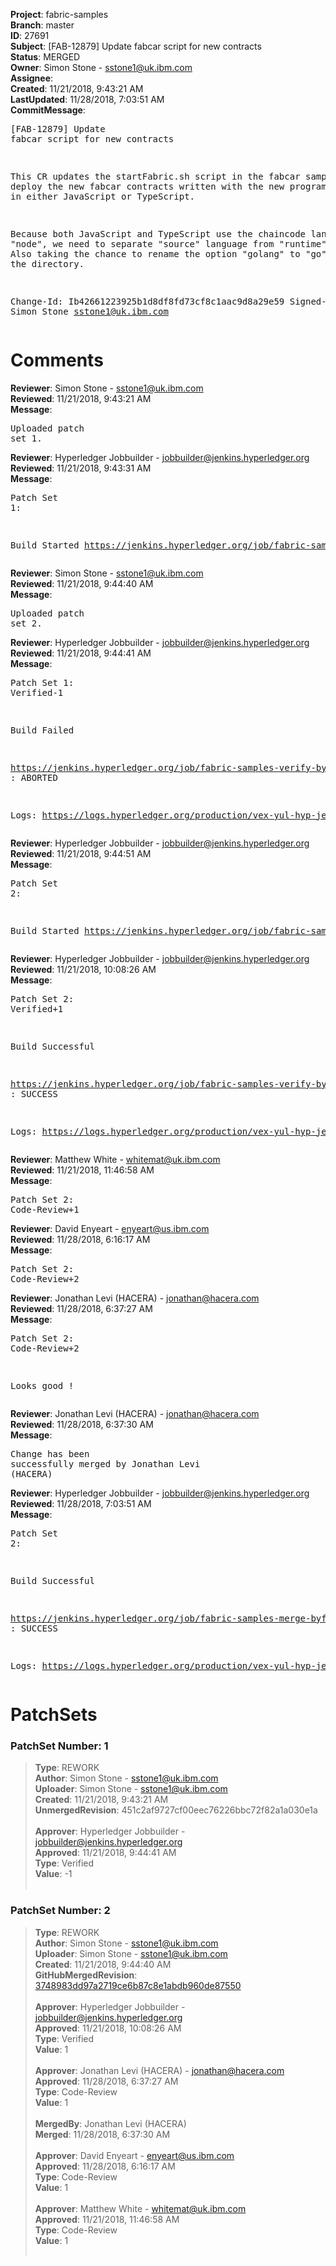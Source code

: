 <strong>Project</strong>: fabric-samples<br><strong>Branch</strong>: master<br><strong>ID</strong>: 27691<br><strong>Subject</strong>: [FAB-12879] Update fabcar script for new contracts<br><strong>Status</strong>: MERGED<br><strong>Owner</strong>: Simon Stone - sstone1@uk.ibm.com<br><strong>Assignee</strong>:<br><strong>Created</strong>: 11/21/2018, 9:43:21 AM<br><strong>LastUpdated</strong>: 11/28/2018, 7:03:51 AM<br><strong>CommitMessage</strong>:<br><pre>[FAB-12879] Update fabcar script for new contracts

This CR updates the startFabric.sh script in the fabcar
sample to deploy the new fabcar contracts written with
the new programming model, in either JavaScript or
TypeScript.

Because both JavaScript and TypeScript use the chaincode
language of "node", we need to separate "source" language
from "runtime" language. Also taking the chance to rename
the option "golang" to "go" to match the directory.

Change-Id: Ib42661223925b1d8df8fd73cf8c1aac9d8a29e59
Signed-off-by: Simon Stone <sstone1@uk.ibm.com>
</pre><h1>Comments</h1><strong>Reviewer</strong>: Simon Stone - sstone1@uk.ibm.com<br><strong>Reviewed</strong>: 11/21/2018, 9:43:21 AM<br><strong>Message</strong>: <pre>Uploaded patch set 1.</pre><strong>Reviewer</strong>: Hyperledger Jobbuilder - jobbuilder@jenkins.hyperledger.org<br><strong>Reviewed</strong>: 11/21/2018, 9:43:31 AM<br><strong>Message</strong>: <pre>Patch Set 1:

Build Started https://jenkins.hyperledger.org/job/fabric-samples-verify-byfn/57/</pre><strong>Reviewer</strong>: Simon Stone - sstone1@uk.ibm.com<br><strong>Reviewed</strong>: 11/21/2018, 9:44:40 AM<br><strong>Message</strong>: <pre>Uploaded patch set 2.</pre><strong>Reviewer</strong>: Hyperledger Jobbuilder - jobbuilder@jenkins.hyperledger.org<br><strong>Reviewed</strong>: 11/21/2018, 9:44:41 AM<br><strong>Message</strong>: <pre>Patch Set 1: Verified-1

Build Failed 

https://jenkins.hyperledger.org/job/fabric-samples-verify-byfn/57/ : ABORTED

Logs: https://logs.hyperledger.org/production/vex-yul-hyp-jenkins-3/fabric-samples-verify-byfn/57</pre><strong>Reviewer</strong>: Hyperledger Jobbuilder - jobbuilder@jenkins.hyperledger.org<br><strong>Reviewed</strong>: 11/21/2018, 9:44:51 AM<br><strong>Message</strong>: <pre>Patch Set 2:

Build Started https://jenkins.hyperledger.org/job/fabric-samples-verify-byfn/58/</pre><strong>Reviewer</strong>: Hyperledger Jobbuilder - jobbuilder@jenkins.hyperledger.org<br><strong>Reviewed</strong>: 11/21/2018, 10:08:26 AM<br><strong>Message</strong>: <pre>Patch Set 2: Verified+1

Build Successful 

https://jenkins.hyperledger.org/job/fabric-samples-verify-byfn/58/ : SUCCESS

Logs: https://logs.hyperledger.org/production/vex-yul-hyp-jenkins-3/fabric-samples-verify-byfn/58</pre><strong>Reviewer</strong>: Matthew White - whitemat@uk.ibm.com<br><strong>Reviewed</strong>: 11/21/2018, 11:46:58 AM<br><strong>Message</strong>: <pre>Patch Set 2: Code-Review+1</pre><strong>Reviewer</strong>: David Enyeart - enyeart@us.ibm.com<br><strong>Reviewed</strong>: 11/28/2018, 6:16:17 AM<br><strong>Message</strong>: <pre>Patch Set 2: Code-Review+2</pre><strong>Reviewer</strong>: Jonathan Levi (HACERA) - jonathan@hacera.com<br><strong>Reviewed</strong>: 11/28/2018, 6:37:27 AM<br><strong>Message</strong>: <pre>Patch Set 2: Code-Review+2

Looks good !</pre><strong>Reviewer</strong>: Jonathan Levi (HACERA) - jonathan@hacera.com<br><strong>Reviewed</strong>: 11/28/2018, 6:37:30 AM<br><strong>Message</strong>: <pre>Change has been successfully merged by Jonathan Levi (HACERA)</pre><strong>Reviewer</strong>: Hyperledger Jobbuilder - jobbuilder@jenkins.hyperledger.org<br><strong>Reviewed</strong>: 11/28/2018, 7:03:51 AM<br><strong>Message</strong>: <pre>Patch Set 2:

Build Successful 

https://jenkins.hyperledger.org/job/fabric-samples-merge-byfn/6/ : SUCCESS

Logs: https://logs.hyperledger.org/production/vex-yul-hyp-jenkins-3/fabric-samples-merge-byfn/6</pre><h1>PatchSets</h1><h3>PatchSet Number: 1</h3><blockquote><strong>Type</strong>: REWORK<br><strong>Author</strong>: Simon Stone - sstone1@uk.ibm.com<br><strong>Uploader</strong>: Simon Stone - sstone1@uk.ibm.com<br><strong>Created</strong>: 11/21/2018, 9:43:21 AM<br><strong>UnmergedRevision</strong>: 451c2af9727cf00eec76226bbc72f82a1a030e1a<br><br><strong>Approver</strong>: Hyperledger Jobbuilder - jobbuilder@jenkins.hyperledger.org<br><strong>Approved</strong>: 11/21/2018, 9:44:41 AM<br><strong>Type</strong>: Verified<br><strong>Value</strong>: -1<br><br></blockquote><h3>PatchSet Number: 2</h3><blockquote><strong>Type</strong>: REWORK<br><strong>Author</strong>: Simon Stone - sstone1@uk.ibm.com<br><strong>Uploader</strong>: Simon Stone - sstone1@uk.ibm.com<br><strong>Created</strong>: 11/21/2018, 9:44:40 AM<br><strong>GitHubMergedRevision</strong>: [3748983dd97a2719ce6b87c8e1abdb960de87550](https://github.com/hyperledger/fabric-samples/commit/3748983dd97a2719ce6b87c8e1abdb960de87550)<br><br><strong>Approver</strong>: Hyperledger Jobbuilder - jobbuilder@jenkins.hyperledger.org<br><strong>Approved</strong>: 11/21/2018, 10:08:26 AM<br><strong>Type</strong>: Verified<br><strong>Value</strong>: 1<br><br><strong>Approver</strong>: Jonathan Levi (HACERA) - jonathan@hacera.com<br><strong>Approved</strong>: 11/28/2018, 6:37:27 AM<br><strong>Type</strong>: Code-Review<br><strong>Value</strong>: 1<br><br><strong>MergedBy</strong>: Jonathan Levi (HACERA)<br><strong>Merged</strong>: 11/28/2018, 6:37:30 AM<br><br><strong>Approver</strong>: David Enyeart - enyeart@us.ibm.com<br><strong>Approved</strong>: 11/28/2018, 6:16:17 AM<br><strong>Type</strong>: Code-Review<br><strong>Value</strong>: 1<br><br><strong>Approver</strong>: Matthew White - whitemat@uk.ibm.com<br><strong>Approved</strong>: 11/21/2018, 11:46:58 AM<br><strong>Type</strong>: Code-Review<br><strong>Value</strong>: 1<br><br></blockquote>